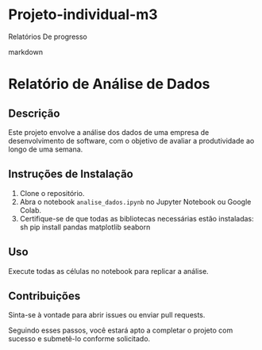 # Projeto-individual-m3
Relatórios De progresso

markdown
# Relatório de Análise de Dados

## Descrição
Este projeto envolve a análise dos dados de uma empresa de desenvolvimento de software, com o objetivo de avaliar a produtividade ao longo de uma semana.

## Instruções de Instalação
1. Clone o repositório.
2. Abra o notebook `analise_dados.ipynb` no Jupyter Notebook ou Google Colab.
3. Certifique-se de que todas as bibliotecas necessárias estão instaladas:
   sh
   pip install pandas matplotlib seaborn
   

## Uso
Execute todas as células no notebook para replicar a análise.

## Contribuições
Sinta-se à vontade para abrir issues ou enviar pull requests.


Seguindo esses passos, você estará apto a completar o projeto com sucesso e submetê-lo conforme solicitado.
